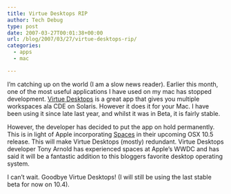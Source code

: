 ```yaml
---
title: Virtue Desktops RIP
author: Tech Debug
type: post
date: 2007-03-27T00:01:38+00:00
url: /blog/2007/03/27/virtue-desktops-rip/
categories:
  - apps
  - mac

---
```

I&#8217;m catching up on the world (I am a slow news reader). Earlier this month, one of the most useful applications I have used on my mac has stopped development. [Virtue Desktops][1] is a great app that gives you multiple workspaces ala CDE on Solaris. However it does it for your Mac. I have been using it since late last year, and whilst it was in Beta, it is fairly stable.

However, the developer has decided to put the app on hold permanently. This is in light of Apple incorporating [Spaces][2] in their upcoming OSX 10.5 release. This will make Virtue Desktops (mostly) redundant. Virtue Desktops developer Tony Arnold has experienced spaces at Apple&#8217;s WWDC and has said it will be a fantastic addition to this bloggers favorite desktop operating system.

I can&#8217;t wait. Goodbye Virtue Desktops! (I will still be using the last stable beta for now on 10.4).

 [1]: http://virtuedesktops.info
 [2]: http://www.apple.com/macosx/leopard/spaces.html